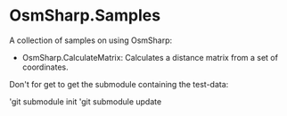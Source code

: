 OsmSharp.Samples
================

A collection of samples on using OsmSharp:

- OsmSharp.CalculateMatrix: Calculates a distance matrix from a set of coordinates.

Don't for get to get the submodule containing the test-data:

'git submodule init
'git submodule update